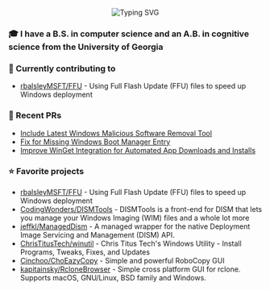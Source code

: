 <p align="center">
  <img src="https://readme-typing-svg.demolab.com?font=Fira+Code&size=25&pause=1000&color=F70073&center=true&vCenter=true&width=435&lines=Welcome+To+My+Page" alt="Typing SVG">
</p>

### 🎓 I have a B.S. in computer science and an A.B. in cognitive science from the University of Georgia

### 👷 Currently contributing to
- [rbalsleyMSFT/FFU](https://github.com/rbalsleymsft/ffu) - Using Full Flash Update (FFU) files to speed up Windows deployment

### 🚀 Recent PRs
- [Include Latest Windows Malicious Software Removal Tool](https://github.com/rbalsleyMSFT/FFU/pull/79)
- [Fix for Missing Windows Boot Manager Entry](https://github.com/rbalsleyMSFT/FFU/pull/79)
- [Improve WinGet Integration for Automated App Downloads and Installs](https://github.com/rbalsleyMSFT/FFU/pull/38)

### ⭐ Favorite projects
- [rbalsleyMSFT/FFU](https://github.com/rbalsleymsft/ffu) - Using Full Flash Update (FFU) files to speed up Windows deployment
- [CodingWonders/DISMTools](https://github.com/CodingWonders/DISMTools) - DISMTools is a front-end for DISM that lets you manage your Windows Imaging (WIM) files and a whole lot more
- [jeffkl/ManagedDism](https://github.com/jeffkl/ManagedDism) - A managed wrapper for the native Deployment Image Servicing and Management (DISM) API.
- [ChrisTitusTech/winutil](https://github.com/ChrisTitusTech/winutil) - Chris Titus Tech's Windows Utility - Install Programs, Tweaks, Fixes, and Updates
- [Cinchoo/ChoEazyCopy](https://github.com/Cinchoo/ChoEazyCopy) - Simple and powerful RoboCopy GUI
- [kapitainsky/RcloneBrowser](https://github.com/kapitainsky/RcloneBrowser) - Simple cross platform GUI for rclone. Supports macOS, GNU/Linux, BSD family and Windows.
